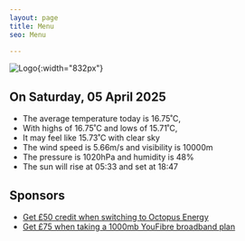 ```yaml
---
layout: page
title: Menu
seo: Menu

---
```


![Logo](/images/logo.jpg){:width="832px"}

<!-- weather_marker starts -->
## On Saturday, 05 April 2025

- The average temperature today is 16.75˚C,
- With highs of 16.75˚C and lows of 15.71˚C,
- It may feel like 15.73˚C with clear sky
- The wind speed is 5.66m/s and visibility is 10000m
- The pressure is 1020hPa and humidity is 48%
- The sun will rise at 05:33 and set at 18:47

<!-- weather_marker ends -->

## Sponsors

- [Get £50 credit when switching to Octopus Energy](https://bit.ly/3oD1nnS)
- [Get £75 when taking a 1000mb YouFibre broadband plan](https://aklam.io/91zWhU?)



